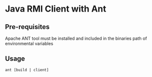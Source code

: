 Java RMI Client with Ant
========================

## Pre-requisites
Apache ANT tool must be installed and included in the binaries path of environmental variables

## Usage
```
ant [build | client]
```
